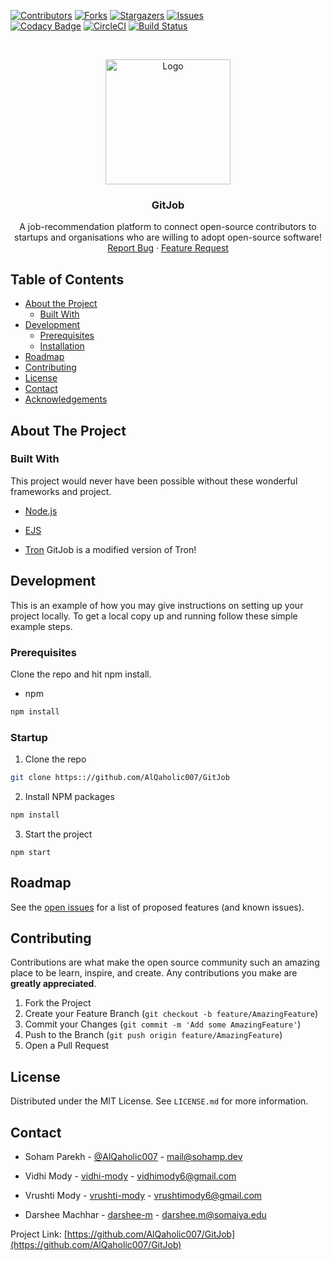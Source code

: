 [![Contributors][contributors-shield]][contributors-url]
[![Forks][forks-shield]][forks-url]
[![Stargazers][stars-shield]][stars-url]
[![Issues][issues-shield]][issues-url]<br>
[![Codacy Badge](https://api.codacy.com/project/badge/Grade/ecc3c3b066e34e2ca8ee11b8bfcd2592)](https://www.codacy.com/manual/AlQaholic007/GitJob?utm_source=github.com&amp;utm_medium=referral&amp;utm_content=AlQaholic007/GitJob&amp;utm_campaign=Badge_Grade) [![CircleCI](https://circleci.com/gh/AlQaholic007/GitJob.svg?style=svg)](https://circleci.com/gh/AlQaholic007/GitJob) [![Build Status](https://travis-ci.org/AlQaholic007/GitJob.svg?branch=master)](https://travis-ci.org/AlQaholic007/GitJob)

<!-- PROJECT LOGO -->
<br />
<p align="center">
  <a href="https://github.com/AlQaholic007/GitJob">
    <img src="./public/images/logo.gif" width="200" alt="Logo">
  </a>

  <h3 align="center">GitJob</h3>

  <p align="center">
    A job-recommendation platform to connect open-source contributors to startups and organisations who are willing to adopt open-source software!
    <br />
    <a href="https://github.com/AlQaholic007/GitJob/issues">Report Bug</a>
    ·
    <a href="https://github.com/AlQaholic007/GitJob/issues">Feature Request</a>
  </p>
</p>

<!-- TABLE OF CONTENTS -->

## Table of Contents

- [About the Project](#about-the-project)
  - [Built With](#built-with)
- [Development](#develipment)
  - [Prerequisites](#prerequisites)
  - [Installation](#installation)
- [Roadmap](#roadmap)
- [Contributing](#contributing)
- [License](#license)
- [Contact](#contact)
- [Acknowledgements](#acknowledgements)

<!-- ABOUT THE PROJECT -->

## About The Project

<!--
[![Product Name Screen Shot][product-screenshot]](https://example.com)
-->

### Built With

This project would never have been possible without these wonderful frameworks and project.

- [Node.js](https://nodejs.org)
- [EJS](https://ejs.co)

- [Tron](https://github.com/AlQaholic007/Tron)
  GitJob is a modified version of Tron!

<!-- GETTING STARTED -->

## Development

This is an example of how you may give instructions on setting up your project locally.
To get a local copy up and running follow these simple example steps.

### Prerequisites

Clone the repo and hit npm install.

- npm

```sh
npm install
```

### Startup

1. Clone the repo

```sh
git clone https:://github.com/AlQaholic007/GitJob
```

2. Install NPM packages

```sh
npm install
```

3. Start the project

```JS
npm start
```

<!-- ROADMAP -->

## Roadmap

See the [open issues](https://github.com/AlQaholic007/GitJob/issues) for a list of proposed features (and known issues).

<!-- CONTRIBUTING -->

## Contributing

Contributions are what make the open source community such an amazing place to be learn, inspire, and create. Any contributions you make are **greatly appreciated**.

1. Fork the Project
2. Create your Feature Branch (`git checkout -b feature/AmazingFeature`)
3. Commit your Changes (`git commit -m 'Add some AmazingFeature'`)
4. Push to the Branch (`git push origin feature/AmazingFeature`)
5. Open a Pull Request

<!-- LICENSE -->

## License

Distributed under the MIT License. See `LICENSE.md` for more information.

<!-- CONTACT -->

## Contact

- Soham Parekh - [@AlQaholic007](https://github.com/AlQaholic007) - mail@sohamp.dev

- Vidhi Mody - [vidhi-mody](https://github.com/vidhi-mody) - vidhimody6@gmail.com

- Vrushti Mody - [vrushti-mody](https://github.com/vrushti-mody) - vrushtimody6@gmail.com

- Darshee Machhar - [darshee-m](https://github.com/darshee-m) - darshee.m@somaiya.edu

Project Link: [https://github.com/AlQaholic007/GitJob](https://github.com/AlQaholic007/GitJob)

[contributors-shield]: https://img.shields.io/github/contributors/AlQaholic007/GitJob?style=flat-square
[contributors-url]: https://github.com/AlQaholic007/GitJob/graphs/contributors
[forks-shield]: https://img.shields.io/github/forks/AlQaholic007/GitJob?style=flat-square
[forks-url]: https://github.com/AlQaholic007/GitJob/network/members
[stars-shield]: https://img.shields.io/github/stars/AlQaholic007/GitJob?style=flat-square
[stars-url]: https://github.com/AlQaholic007/GitJob/stargazers
[issues-shield]: https://img.shields.io/github/issues/AlQaholic007/GitJob?style=flat-square
[issues-url]: https://github.com/AlQaholic007/GitJob/issues
[product-screenshot]: docs/img/screenshot.png
